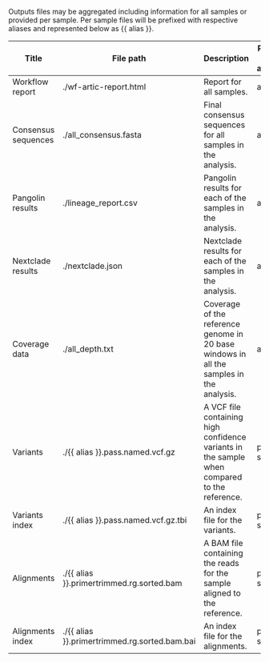 Outputs files may be aggregated including information for all             samples or provided per sample. Per sample files             will be prefixed with respective aliases and represented             below as {{ alias }}.

| Title | File path | Description | Per sample or aggregated |
|-------|-----------|-------------|--------------------------|
| Workflow report | ./wf-artic-report.html | Report for all samples. | aggregated |
| Consensus sequences | ./all_consensus.fasta | Final consensus sequences for all samples in the analysis. | aggregated |
| Pangolin results | ./lineage_report.csv | Pangolin results for each of the samples in the analysis. | aggregated |
| Nextclade results | ./nextclade.json | Nextclade results for each of the samples in the analysis. | aggregated |
| Coverage data | ./all_depth.txt | Coverage of the reference genome in 20 base windows in all the samples in the analysis. | aggregated |
| Variants | ./{{ alias }}.pass.named.vcf.gz | A VCF file containing high confidence variants in the sample when compared to the reference. | per-sample |
| Variants index | ./{{ alias }}.pass.named.vcf.gz.tbi | An index file for the variants. | per-sample |
| Alignments | ./{{ alias }}.primertrimmed.rg.sorted.bam | A BAM file containing the reads for the sample aligned to the reference. | per-sample |
| Alignments index | ./{{ alias }}.primertrimmed.rg.sorted.bam.bai | An index file for the alignments. | per-sample |
